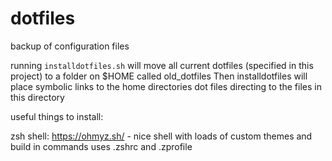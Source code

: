 # dotfiles
backup of configuration files

running `installdotfiles.sh`  will move all current dotfiles (specified in this project) to a folder on $HOME called old_dotfiles
Then installdotfiles will place symbolic links to the home directories dot files directing to the files in this directory


useful things to install:

zsh shell: https://ohmyz.sh/
    - nice shell with loads of custom themes and build in commands uses .zshrc and .zprofile


